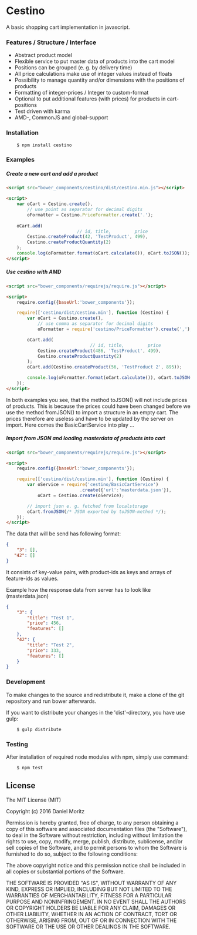 # Cestino

A basic shopping cart implementation in javascript.

### Features / Structure / Interface
* Abstract product model
* Flexible service to put master data of products into the cart model
* Positions can be grouped (e. g. by delivery time)
* All price calculations make use of integer values instead of floats
* Possibility to manage quantity and/or dimensions with the positions of products
* Formatting of integer-prices / Integer to custom-format
* Optional to put additional features (with prices) for products in cart-positions
* Test driven with karma
* AMD-, CommonJS and global-support 

### Installation

```shell
    $ npm install cestino
```

### Examples

##### Create a new cart and add a product

```html
<script src="bower_components/cestino/dist/cestino.min.js"></script>

<script>
    var oCart = Cestino.create(),
        // use point as separator for decimal digits
        oFormatter = Cestino.PriceFormatter.create('.');
        
    oCart.add(
                           // id, title,         price
        Cestino.createProduct(42, 'TestProduct', 499),
        Cestino.createProductQuantity(2)
    );
    console.log(oFormatter.format(oCart.calculate()), oCart.toJSON());
</script>
```

##### Use cestino with AMD

```html
<script src="bower_components/requirejs/require.js"></script>

<script>
    require.config({baseUrl:'bower_components'});

    require(['cestino/dist/cestino.min'], function (Cestino) {
        var oCart = Cestino.create(),
            // use comma as separator for decimal digits
            oFormatter = require('cestino/PriceFormatter').create(',');

        oCart.add(
                                // id, title,         price
            Cestino.createProduct(486, 'TestProduct', 499),
            Cestino.createProductQuantity(2)
        );
        oCart.add(Cestino.createProduct(56, 'TestProduct 2', 895));

        console.log(oFormatter.format(oCart.calculate()), oCart.toJSON());
    });
</script>
```

In both examples you see, that the method toJSON() will not include
prices of products. This is because the prices could have been changed
before we use the method fromJSON() to import a structure in an empty
cart. The prices therefore are useless and have to be updated by the
server on import.
Here comes the BasicCartService into play ...

##### Import from JSON and loading masterdata of products into cart

```html
<script src="bower_components/requirejs/require.js"></script>

<script>
    require.config({baseUrl:'bower_components'});

    require(['cestino/dist/cestino.min'], function (Cestino) {
        var oService = require('cestino/BasicCartService')
                            .create({'url':'masterdata.json'}),
            oCart = Cestino.create(oService);

        // import json e. g. fetched from localstorage
        oCart.fromJSON(/* JSON exported by toJSON-method */);
    });
</script>
```

The data that will be send has following format:
```json
{
    "3": [],
   "42": [] 
}
```
It consists of key-value pairs, with product-ids as keys and arrays of
feature-ids as values.

Example how the response data from server has to look like (masterdata.json)
```json
{
    "3": {
        "title": "Test 1",
        "price": 456,
        "features": []
    },
    "42": {
        "title": "Test 2",
        "price": 333,
        "features": []
    }
}
```

### Development

To make changes to the source and redistribute it, make a clone of the
git repository and run bower afterwards.

If you want to distribute your changes in the 'dist'-directory, you have
use gulp:

```shell
    $ gulp distribute
```

### Testing

After installation of required node modules with npm, simply use command:
```shell
    $ npm test
```

## License

The MIT License (MIT)

Copyright (c) 2016 Daniel Moritz

Permission is hereby granted, free of charge, to any person obtaining a copy of
this software and associated documentation files (the "Software"), to deal in
the Software without restriction, including without limitation the rights to
use, copy, modify, merge, publish, distribute, sublicense, and/or sell copies of
the Software, and to permit persons to whom the Software is furnished to do so,
subject to the following conditions:

The above copyright notice and this permission notice shall be included in all
copies or substantial portions of the Software.

THE SOFTWARE IS PROVIDED "AS IS", WITHOUT WARRANTY OF ANY KIND, EXPRESS OR
IMPLIED, INCLUDING BUT NOT LIMITED TO THE WARRANTIES OF MERCHANTABILITY, FITNESS
FOR A PARTICULAR PURPOSE AND NONINFRINGEMENT. IN NO EVENT SHALL THE AUTHORS OR
COPYRIGHT HOLDERS BE LIABLE FOR ANY CLAIM, DAMAGES OR OTHER LIABILITY, WHETHER
IN AN ACTION OF CONTRACT, TORT OR OTHERWISE, ARISING FROM, OUT OF OR IN
CONNECTION WITH THE SOFTWARE OR THE USE OR OTHER DEALINGS IN THE SOFTWARE.